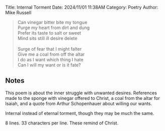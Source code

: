 Title: Internal Torment
Date: 2024/11/01 11:38AM
Category: Poetry
Author: Mike Russell

> Can vinegar bitter bite my tongue<br>
Purge my heart from dirt and dung<br>
Prefer its taste to salt or sweet<br>
Mind sits still ill desire delete<br><br>
Surge of fear that I might falter<br>
Give me a coal from off the altar<br>
I do as I want which thing I hate<br>
Can I will my want or is it fate?

## Notes

This poem is about the inner struggle with unwanted desires. References made to the sponge with vinegar offered to Christ, a coal from the altar for Isaiah, and a quote from Arthur Schopenhauer about willing our wants.

Internal instead of eternal torment, though they may be much the same.

8 lines. 33 characters per line. These remind of Christ.
